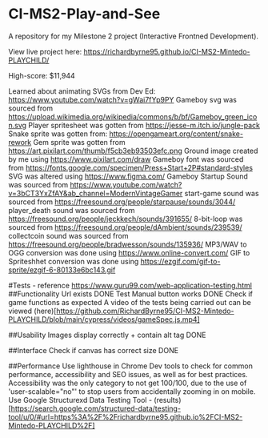 # CI-MS2-Play-and-See
 A repository for my Milestone 2 project (Interactive Frontned Development).

 View live project here: https://richardbyrne95.github.io/CI-MS2-Mintedo-PLAYCHILD/

 High-score: $11,944

Learned about animating SVGs from Dev Ed: https://www.youtube.com/watch?v=gWai7fYp9PY
Gameboy svg was sourced from https://upload.wikimedia.org/wikipedia/commons/b/bf/Gameboy_green_icon.svg
Player spritesheet was gotten from https://jesse-m.itch.io/jungle-pack
Snake sprite was gotten from: https://opengameart.org/content/snake-rework
Gem sprite was gotten from https://art.pixilart.com/thumb/f5cb3eb93503efc.png
Ground image created by me using https://www.pixilart.com/draw
Gameboy font was sourced from https://fonts.google.com/specimen/Press+Start+2P#standard-styles
SVG was altered using https://www.figma.com/
Gameboy Startup Sound was sourced from https://www.youtube.com/watch?v=3bCT3YxZfAY&ab_channel=ModernVintageGamer
start-game sound was sourced from https://freesound.org/people/starpause/sounds/3044/
player_death sound was sourced from https://freesound.org/people/jeckkech/sounds/391655/
8-bit-loop was sourced from https://freesound.org/people/dAmbient/sounds/239539/
collectcoin sound was sourced from https://freesound.org/people/bradwesson/sounds/135936/
MP3/WAV to OGG conversion was done using https://www.online-convert.com/
GIF to Spriteshhet conversion was done using https://ezgif.com/gif-to-sprite/ezgif-6-80133e6bc143.gif

#Tests - reference https://www.guru99.com/web-application-testing.html
##Functionality
Url exists DONE
Test Manual button works DONE
Check if game functions as expected
A video of the tests being carried out can be viewed (here)[https://github.com/RichardByrne95/CI-MS2-Mintedo-PLAYCHILD/blob/main/cypress/videos/gameSpec.js.mp4]

##Usability
Images display correctly + contain alt tag DONE

##Interface
Check if canvas has correct size DONE

##Performance
Use lighthouse in Chrome Dev tools to check for common performance, accessibility and SEO issues, as well as for best practices. Accessibility was the only category to not get 100/100, due to the use of 'user-scalable="no"' to stop users from accidentally zooming in on mobile.
Use Google Structurexd Data Testing Tool - (results)[https://search.google.com/structured-data/testing-tool/u/0/#url=https%3A%2F%2Frichardbyrne95.github.io%2FCI-MS2-Mintedo-PLAYCHILD%2F]